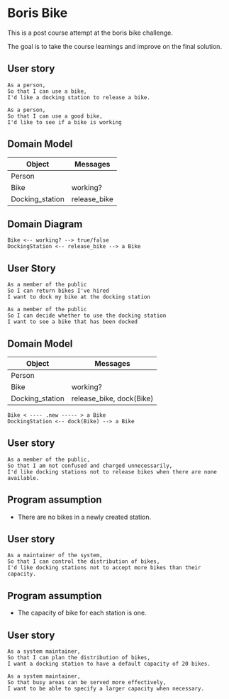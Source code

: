 # Boris Bike

This is a post course attempt at the boris bike challenge.

The goal is to take the course learnings and improve on the final solution.

## User story

```
As a person,
So that I can use a bike,
I'd like a docking station to release a bike.

As a person,
So that I can use a good bike,
I'd like to see if a bike is working
```

## Domain Model

| Object          | Messages     |
| --------------- | ------------ |
| Person          |
| Bike            | working?     |
| Docking_station | release_bike |

## Domain Diagram

```
Bike <-- working? --> true/false
DockingStation <-- release_bike --> a Bike
```

## User Story

```
As a member of the public
So I can return bikes I've hired
I want to dock my bike at the docking station

As a member of the public
So I can decide whether to use the docking station
I want to see a bike that has been docked
```

## Domain Model

| Object          | Messages                 |
| --------------- | ------------------------ |
| Person          |                          |
| Bike            | working?                 |
| Docking_station | release_bike, dock(Bike) |

```
Bike < ---- .new ----- > a Bike
DockingStation <-- dock(Bike) --> a Bike
```

## User story

```
As a member of the public,
So that I am not confused and charged unnecessarily,
I'd like docking stations not to release bikes when there are none available.
```

## Program assumption

- There are no bikes in a newly created station.

## User story

```
As a maintainer of the system,
So that I can control the distribution of bikes,
I'd like docking stations not to accept more bikes than their capacity.
```

## Program assumption

- The capacity of bike for each station is one.

## User story

```
As a system maintainer,
So that I can plan the distribution of bikes,
I want a docking station to have a default capacity of 20 bikes.
```

```
As a system maintainer,
So that busy areas can be served more effectively,
I want to be able to specify a larger capacity when necessary.
```
